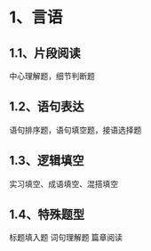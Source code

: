 # 1、言语
## 1.1、片段阅读

中心理解题，细节判断题

## 1.2、语句表达
语句排序题，语句填空题，接语选择题

## 1.3、逻辑填空
实习填空、成语填空、混搭填空

## 1.4、特殊题型
标题填入题 词句理解题  篇章阅读 